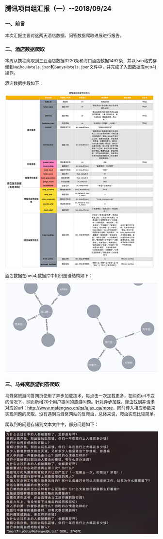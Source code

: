 ## 腾讯项目组汇报（一）--2018/09/24

### 一、前言

本次汇报主要对这两天酒店数据、问答数据爬取进展进行报告。

### 二、酒店数据爬取

本周从携程爬取到三亚酒店数据3220条和海口酒店数据1492条，并以json格式存储到`HaikouHotels.json`和`SanyaHotels.json`文件中，并完成了入图数据库neo4j操作。

酒店数据字段如下：

![携程酒店数据格式-c](./img/ctrip_hotel_format.png)

酒店数据在neo4j数据库中知识图谱结构如下：

![酒店知识图谱](./img/hotel_knowledge_graph.png)

### 三、马蜂窝旅游问答爬取

马蜂窝旅游问答网页使用了异步加载技术，每点击一次加载更多，在网页url不变的情况下，网页新增20个用户提问的旅游问题。针对异步加载，爬虫找到并请求对应的url：<http://www.mafengwo.cn/qa/ajax_qa/more>，同时传入相应参数来实现问题的爬取，没有遇到马蜂窝网站的反爬虫，总体来说，爬虫实现比较简单。

爬取到的问题存储到文本文件中，部分问题如下：

![马蜂窝海南旅游问题](./img/mafengwoQA.png)

